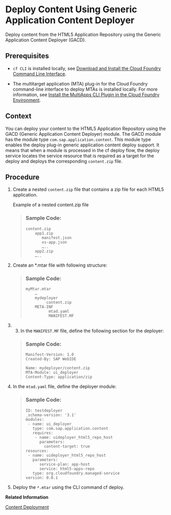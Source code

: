 <!-- loio07c679672e5f423e9dc631fc85b51da3 -->

# Deploy Content Using Generic Application Content Deployer

Deploy content from the HTML5 Application Repository using the Generic Application Content Deployer \(GACD\).



<a name="loio07c679672e5f423e9dc631fc85b51da3__prereq_ksl_xjb_kdb"/>

## Prerequisites

-   `cf CLI` is installed locally, see [Download and Install the Cloud Foundry Command Line Interface](../50-administration-and-ops/download-and-install-the-cloud-foundry-command-line-interface-4ef907a.md).

-   The multitarget application \(MTA\) plug-in for the Cloud Foundry command-line interface to deploy MTAs is installed locally. For more information, see [Install the MultiApps CLI Plugin in the Cloud Foundry Environment](../50-administration-and-ops/install-the-multiapps-cli-plugin-in-the-cloud-foundry-environment-27f3af3.md).




<a name="loio07c679672e5f423e9dc631fc85b51da3__context_bqj_b4j_43b"/>

## Context

You can deploy your content to the HTML5 Application Repository using the GACD \(Generic Application Content Deployer\) module. The GACD module has the module type `com.sap.application.content`. This module type enables the deploy plug-in generic application content deploy support. It means that when a module is processed in the cf deploy flow, the deploy service locates the service resource that is required as a target for the deploy and deploys the corresponding `content.zip` file.



<a name="loio07c679672e5f423e9dc631fc85b51da3__steps_nxt_t4j_43b"/>

## Procedure

1.  Create a nested `content.zip` file that contains a zip file for each HTML5 application.

    Example of a nested content.zip file

    > ### Sample Code:  
    > ```
    > content.zip
    >     app1.zip
    >        manifest.json
    >        xs-app.json
    >        …..
    >     app2.zip
    >     …..
    > 
    > ```

2.  Create an \*.mtar file with following structure:

    > ### Sample Code:  
    > ```
    > myMtar.mtar
    >     …
    >     mydeployer
    >          content.zip
    >     META-INF
    >           mtad.yaml
    >           MANIFEST.MF
    > 
    > ```

3.  3. In the `MANIFEST.MF` file, define the following section for the deployer:

    > ### Sample Code:  
    > ```
    > Manifest-Version: 1.0
    > Created-By: SAP WebIDE
    > 
    > Name: mydeployer/content.zip
    > MTA-Module: ui_deployer
    > Content-Type: application/zip
    > 
    > ```

4.  In the `mtad.yaml` file, define the deployer module:

    > ### Sample Code:  
    > ```
    > ID: testdeployer
    > _schema-version: '3.1'
    > modules:
    >  - name: ui_deployer
    >    type: com.sap.application.content
    >    requires:
    >     - name: uideployer_html5_repo_host
    >       parameters:
    >         content-target: true
    > resources:
    >  - name: uideployer_html5_repo_host
    >    parameters:
    >       service-plan: app-host
    >       service: html5-apps-repo
    >    type: org.cloudfoundry.managed-service
    > version: 0.0.1
    > ```

5.  Deploy the `*.mtar` using the CLI command cf deploy.


**Related Information**  


[Content Deployment](content-deployment-d3e2319.md "Direct content deployment provides a mechanism for deploying content to services without the need for an application-specific deployer.")

